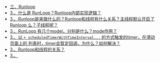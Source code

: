 
* [三、Runloop](#三)
* [3.、什么是 RunLoop？Runloop内部实现逻辑？](#3.)
* [3.、Runloop是来做什么的？Runloop和线程有什么关系？主线程默认开启了Runloop
么？⼦线程呢？](#3.)
* [3.、RunLoop 有几个model，分别是什么？mode作用？](#3.)
* [3.、以 `+ scheduledTimerWithTimeInterval...` 的⽅式触发的timer，在滑动⻚⾯上的
列表时，timer会暂定回调，为什么？如何解决？](#3.)
* [3.、Runloop和线程的关系？](#3.)
* [3.、](#3.)

